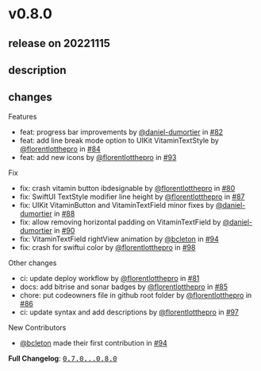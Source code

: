 # v0.8.0

## release on 20221115

## description

## changes

Features

* feat: progress bar improvements by <a class="user-mention notranslate" data-hovercard-type="user" data-hovercard-url="/users/daniel-dumortier/hovercard" data-octo-click="hovercard-link-click" data-octo-dimensions="link_type:self" href="https://github.com/daniel-dumortier">@daniel-dumortier</a> in <a class="issue-link js-issue-link" data-error-text="Failed to load title" data-id="1381072689" data-permission-text="Title is private" data-url="https://github.com/Decathlon/vitamin-ios/issues/82" data-hovercard-type="pull_request" data-hovercard-url="/Decathlon/vitamin-ios/pull/82/hovercard" href="https://github.com/Decathlon/vitamin-ios/pull/82">#82</a>
* feat: add line break mode option to UIKit VitaminTextStyle by <a class="user-mention notranslate" data-hovercard-type="user" data-hovercard-url="/users/florentlotthepro/hovercard" data-octo-click="hovercard-link-click" data-octo-dimensions="link_type:self" href="https://github.com/florentlotthepro">@florentlotthepro</a> in <a class="issue-link js-issue-link" data-error-text="Failed to load title" data-id="1396299882" data-permission-text="Title is private" data-url="https://github.com/Decathlon/vitamin-ios/issues/84" data-hovercard-type="pull_request" data-hovercard-url="/Decathlon/vitamin-ios/pull/84/hovercard" href="https://github.com/Decathlon/vitamin-ios/pull/84">#84</a>
* feat: add new icons by <a class="user-mention notranslate" data-hovercard-type="user" data-hovercard-url="/users/florentlotthepro/hovercard" data-octo-click="hovercard-link-click" data-octo-dimensions="link_type:self" href="https://github.com/florentlotthepro">@florentlotthepro</a> in <a class="issue-link js-issue-link" data-error-text="Failed to load title" data-id="1427740981" data-permission-text="Title is private" data-url="https://github.com/Decathlon/vitamin-ios/issues/93" data-hovercard-type="pull_request" data-hovercard-url="/Decathlon/vitamin-ios/pull/93/hovercard" href="https://github.com/Decathlon/vitamin-ios/pull/93">#93</a>

Fix

* fix: crash vitamin button ibdesignable by <a class="user-mention notranslate" data-hovercard-type="user" data-hovercard-url="/users/florentlotthepro/hovercard" data-octo-click="hovercard-link-click" data-octo-dimensions="link_type:self" href="https://github.com/florentlotthepro">@florentlotthepro</a> in <a class="issue-link js-issue-link" data-error-text="Failed to load title" data-id="1373074791" data-permission-text="Title is private" data-url="https://github.com/Decathlon/vitamin-ios/issues/80" data-hovercard-type="pull_request" data-hovercard-url="/Decathlon/vitamin-ios/pull/80/hovercard" href="https://github.com/Decathlon/vitamin-ios/pull/80">#80</a>
* fix: SwiftUI TextStyle modifier line height by <a class="user-mention notranslate" data-hovercard-type="user" data-hovercard-url="/users/florentlotthepro/hovercard" data-octo-click="hovercard-link-click" data-octo-dimensions="link_type:self" href="https://github.com/florentlotthepro">@florentlotthepro</a> in <a class="issue-link js-issue-link" data-error-text="Failed to load title" data-id="1408094780" data-permission-text="Title is private" data-url="https://github.com/Decathlon/vitamin-ios/issues/87" data-hovercard-type="pull_request" data-hovercard-url="/Decathlon/vitamin-ios/pull/87/hovercard" href="https://github.com/Decathlon/vitamin-ios/pull/87">#87</a>
* fix: UIKit VitaminButton and VitaminTextField minor fixes by <a class="user-mention notranslate" data-hovercard-type="user" data-hovercard-url="/users/daniel-dumortier/hovercard" data-octo-click="hovercard-link-click" data-octo-dimensions="link_type:self" href="https://github.com/daniel-dumortier">@daniel-dumortier</a> in <a class="issue-link js-issue-link" data-error-text="Failed to load title" data-id="1408500909" data-permission-text="Title is private" data-url="https://github.com/Decathlon/vitamin-ios/issues/88" data-hovercard-type="pull_request" data-hovercard-url="/Decathlon/vitamin-ios/pull/88/hovercard" href="https://github.com/Decathlon/vitamin-ios/pull/88">#88</a>
* fix: allow removing horizontal padding on VitaminTextField by <a class="user-mention notranslate" data-hovercard-type="user" data-hovercard-url="/users/daniel-dumortier/hovercard" data-octo-click="hovercard-link-click" data-octo-dimensions="link_type:self" href="https://github.com/daniel-dumortier">@daniel-dumortier</a> in <a class="issue-link js-issue-link" data-error-text="Failed to load title" data-id="1411723335" data-permission-text="Title is private" data-url="https://github.com/Decathlon/vitamin-ios/issues/90" data-hovercard-type="pull_request" data-hovercard-url="/Decathlon/vitamin-ios/pull/90/hovercard" href="https://github.com/Decathlon/vitamin-ios/pull/90">#90</a>
* fix: VitaminTextField rightView animation by <a class="user-mention notranslate" data-hovercard-type="user" data-hovercard-url="/users/bcleton/hovercard" data-octo-click="hovercard-link-click" data-octo-dimensions="link_type:self" href="https://github.com/bcleton">@bcleton</a> in <a class="issue-link js-issue-link" data-error-text="Failed to load title" data-id="1438341270" data-permission-text="Title is private" data-url="https://github.com/Decathlon/vitamin-ios/issues/94" data-hovercard-type="pull_request" data-hovercard-url="/Decathlon/vitamin-ios/pull/94/hovercard" href="https://github.com/Decathlon/vitamin-ios/pull/94">#94</a>
* fix: crash for swiftui color by <a class="user-mention notranslate" data-hovercard-type="user" data-hovercard-url="/users/florentlotthepro/hovercard" data-octo-click="hovercard-link-click" data-octo-dimensions="link_type:self" href="https://github.com/florentlotthepro">@florentlotthepro</a> in <a class="issue-link js-issue-link" data-error-text="Failed to load title" data-id="1444233948" data-permission-text="Title is private" data-url="https://github.com/Decathlon/vitamin-ios/issues/98" data-hovercard-type="pull_request" data-hovercard-url="/Decathlon/vitamin-ios/pull/98/hovercard" href="https://github.com/Decathlon/vitamin-ios/pull/98">#98</a>

Other changes

* ci: update deploy workflow by <a class="user-mention notranslate" data-hovercard-type="user" data-hovercard-url="/users/florentlotthepro/hovercard" data-octo-click="hovercard-link-click" data-octo-dimensions="link_type:self" href="https://github.com/florentlotthepro">@florentlotthepro</a> in <a class="issue-link js-issue-link" data-error-text="Failed to load title" data-id="1374488854" data-permission-text="Title is private" data-url="https://github.com/Decathlon/vitamin-ios/issues/81" data-hovercard-type="pull_request" data-hovercard-url="/Decathlon/vitamin-ios/pull/81/hovercard" href="https://github.com/Decathlon/vitamin-ios/pull/81">#81</a>
* docs: add bitrise and sonar badges by <a class="user-mention notranslate" data-hovercard-type="user" data-hovercard-url="/users/florentlotthepro/hovercard" data-octo-click="hovercard-link-click" data-octo-dimensions="link_type:self" href="https://github.com/florentlotthepro">@florentlotthepro</a> in <a class="issue-link js-issue-link" data-error-text="Failed to load title" data-id="1401068550" data-permission-text="Title is private" data-url="https://github.com/Decathlon/vitamin-ios/issues/85" data-hovercard-type="pull_request" data-hovercard-url="/Decathlon/vitamin-ios/pull/85/hovercard" href="https://github.com/Decathlon/vitamin-ios/pull/85">#85</a>
* chore: put codeowners file in github root folder by <a class="user-mention notranslate" data-hovercard-type="user" data-hovercard-url="/users/florentlotthepro/hovercard" data-octo-click="hovercard-link-click" data-octo-dimensions="link_type:self" href="https://github.com/florentlotthepro">@florentlotthepro</a> in <a class="issue-link js-issue-link" data-error-text="Failed to load title" data-id="1401075737" data-permission-text="Title is private" data-url="https://github.com/Decathlon/vitamin-ios/issues/86" data-hovercard-type="pull_request" data-hovercard-url="/Decathlon/vitamin-ios/pull/86/hovercard" href="https://github.com/Decathlon/vitamin-ios/pull/86">#86</a>
* ci: update syntax and add descriptions by <a class="user-mention notranslate" data-hovercard-type="user" data-hovercard-url="/users/florentlotthepro/hovercard" data-octo-click="hovercard-link-click" data-octo-dimensions="link_type:self" href="https://github.com/florentlotthepro">@florentlotthepro</a> in <a class="issue-link js-issue-link" data-error-text="Failed to load title" data-id="1441956732" data-permission-text="Title is private" data-url="https://github.com/Decathlon/vitamin-ios/issues/97" data-hovercard-type="pull_request" data-hovercard-url="/Decathlon/vitamin-ios/pull/97/hovercard" href="https://github.com/Decathlon/vitamin-ios/pull/97">#97</a>

New Contributors

* <a class="user-mention notranslate" data-hovercard-type="user" data-hovercard-url="/users/bcleton/hovercard" data-octo-click="hovercard-link-click" data-octo-dimensions="link_type:self" href="https://github.com/bcleton">@bcleton</a> made their first contribution in <a class="issue-link js-issue-link" data-error-text="Failed to load title" data-id="1438341270" data-permission-text="Title is private" data-url="https://github.com/Decathlon/vitamin-ios/issues/94" data-hovercard-type="pull_request" data-hovercard-url="/Decathlon/vitamin-ios/pull/94/hovercard" href="https://github.com/Decathlon/vitamin-ios/pull/94">#94</a>

<strong>Full Changelog</strong>: <a class="commit-link" href="https://github.com/Decathlon/vitamin-ios/compare/0.7.0...0.8.0"><tt>0.7.0...0.8.0</tt></a>

